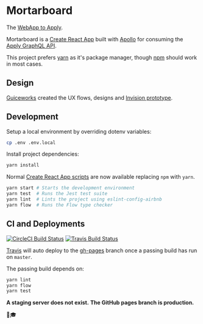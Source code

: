 # Mortarboard
The [WebApp to Apply][app].

Mortarboard is a [Create React App][cra] built with [Apollo][apollo] for
consuming the [Apply GraphQL API][api].

This project prefers [yarn][yarn] as it's package manager, though [npm][npm]
should work in most cases.

## Design
[Guiceworks][guiceworks] created the UX flows, designs and [Invision prototype][prototype].

## Development
Setup a local environment by overriding dotenv variables:

```sh
cp .env .env.local
```

Install project dependencies:

```sh
yarn install
```

Normal [Create React App scripts][cra_scripts] are now available replacing `npm`
with `yarn`.

```sh
yarn start # Starts the development environment
yarn test  # Runs the Jest test suite
yarn lint  # Lints the project using eslint-config-airbnb
yarn flow  # Runs the Flow type checker
```

## CI and Deployments
[![CircleCI Build Status](https://circleci.com/gh/turingschool/apply-webapp/tree/master.svg?style=svg)](https://circleci.com/gh/turingschool/apply-webapp/tree/master)
[![Travis Build Status](https://travis-ci.org/turingschool/apply-webapp.svg?branch=master)](https://travis-ci.org/turingschool/apply-webapp)

[Travis][travis] will auto deploy to the [gh-pages][pages] branch once a passing
build has run on `master`.

The passing build depends on:

```sh
yarn lint
yarn flow
yarn test
```

**A staging server does not exist.**
**The GitHub pages branch is production.**

👋🎓 

<!-- Links -->
[api]: https://github.com/turingschool/apply
[apollo]: https://www.apollographql.com/docs/react/ 
[app]: https://turingschool.github.io/apply-webapp/
[cra]: https://github.com/facebookincubator/create-react-app/blob/master/packages/react-scripts/template/README.md
[cra_scripts]: https://github.com/facebookincubator/create-react-app/blob/master/packages/react-scripts/template/README.md#available-scripts
[guiceworks]: http://www.guice.works
[npm]: https://www.npmjs.com/get-npm
[pages]: https://github.com/turingschool/apply-webapp/tree/gh-pages
[prototype]: https://projects.invisionapp.com//share/87BC70RUV
[yarn]: https://yarnpkg.com/en/ 
[travis]: https://travis-ci.org/turingschool/apply-webapp
